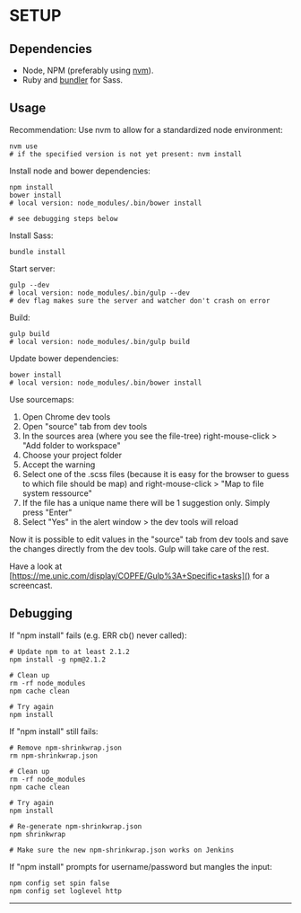 # SETUP

## Dependencies

* Node, NPM (preferably using [nvm](https://github.com/creationix/nvm)).
* Ruby and [bundler](http://bundler.io/) for Sass.


## Usage

Recommendation: Use nvm to allow for a standardized node environment:

```shell
nvm use
# if the specified version is not yet present: nvm install
```

Install node and bower dependencies:

```shell
npm install
bower install
# local version: node_modules/.bin/bower install

# see debugging steps below
```

Install Sass:

```shell
bundle install
```

Start server:

```shell
gulp --dev
# local version: node_modules/.bin/gulp --dev
# dev flag makes sure the server and watcher don't crash on error
```

Build:

```shell
gulp build
# local version: node_modules/.bin/gulp build
```

Update bower dependencies:

```shell
bower install
# local version: node_modules/.bin/bower install
```

Use sourcemaps:

1. Open Chrome dev tools
2. Open "source" tab from dev tools
3. In the sources area (where you see the file-tree) right-mouse-click > "Add folder to workspace"
4. Choose your project folder
5. Accept the warning
6. Select one of the .scss files (because it is easy for the browser to guess to which file should be map) and right-mouse-click > "Map to file system ressource"
7. If the file has a unique name there will be 1 suggestion only. Simply press "Enter"
8. Select "Yes" in the alert window > the dev tools will reload

Now it is possible to edit values in the "source" tab from dev tools and save the changes directly from the dev tools. Gulp will take care of the rest.

Have a look at [https://me.unic.com/display/COPFE/Gulp%3A+Specific+tasks]() for a screencast.


## Debugging

If "npm install" fails (e.g. ERR cb() never called):

```shell
# Update npm to at least 2.1.2
npm install -g npm@2.1.2

# Clean up
rm -rf node_modules
npm cache clean

# Try again
npm install
```

If "npm install" still fails:

```shell
# Remove npm-shrinkwrap.json
rm npm-shrinkwrap.json

# Clean up
rm -rf node_modules
npm cache clean

# Try again
npm install

# Re-generate npm-shrinkwrap.json
npm shrinkwrap

# Make sure the new npm-shrinkwrap.json works on Jenkins
```

If "npm install" prompts for username/password but mangles the input:

```shell
npm config set spin false
npm config set loglevel http
```

---



